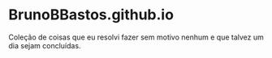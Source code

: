 # BrunoBBastos.github.io

Coleção de coisas que eu resolvi fazer sem motivo nenhum e que talvez um dia sejam concluídas.